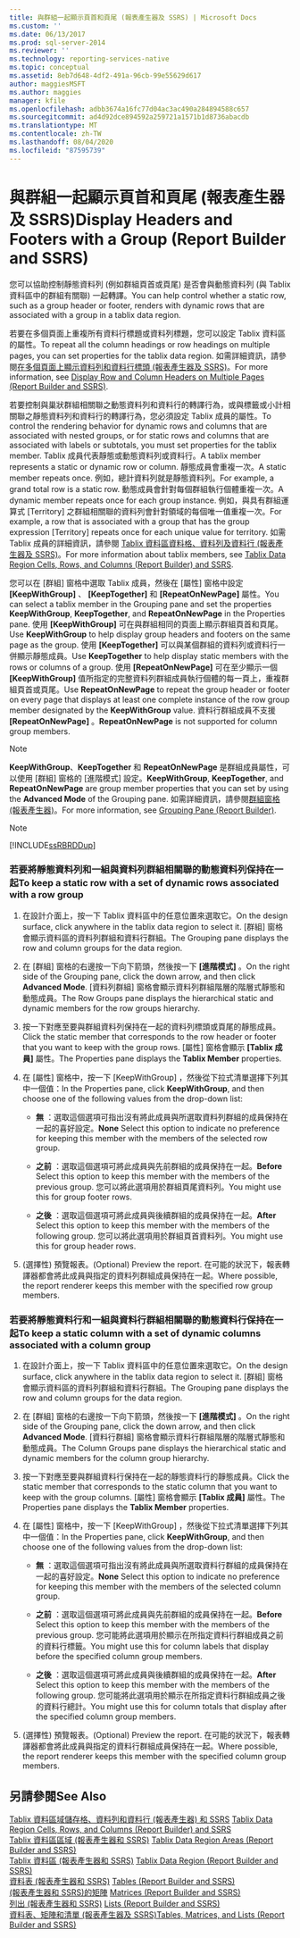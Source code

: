 ```yaml
---
title: 與群組一起顯示頁首和頁尾 (報表產生器及 SSRS) | Microsoft Docs
ms.custom: ''
ms.date: 06/13/2017
ms.prod: sql-server-2014
ms.reviewer: ''
ms.technology: reporting-services-native
ms.topic: conceptual
ms.assetid: 8eb7d648-4df2-491a-96cb-99e55629d617
author: maggiesMSFT
ms.author: maggies
manager: kfile
ms.openlocfilehash: adbb3674a16fc77d04ac3ac490a284894588c657
ms.sourcegitcommit: ad4d92dce894592a259721a1571b1d8736abacdb
ms.translationtype: MT
ms.contentlocale: zh-TW
ms.lasthandoff: 08/04/2020
ms.locfileid: "87595739"
---
```

# <a name="display-headers-and-footers-with-a-group-report-builder-and-ssrs"></a><span data-ttu-id="3109e-102">與群組一起顯示頁首和頁尾 (報表產生器及 SSRS)</span><span class="sxs-lookup"><span data-stu-id="3109e-102">Display Headers and Footers with a Group (Report Builder and SSRS)</span></span>
  <span data-ttu-id="3109e-103">您可以協助控制靜態資料列 (例如群組頁首或頁尾) 是否會與動態資料列 (與 Tablix 資料區中的群組有關聯) 一起轉譯。</span><span class="sxs-lookup"><span data-stu-id="3109e-103">You can help control whether a static row, such as a group header or footer, renders with dynamic rows that are associated with a group in a tablix data region.</span></span>  
  
 <span data-ttu-id="3109e-104">若要在多個頁面上重複所有資料行標題或資料列標題，您可以設定 Tablix 資料區的屬性。</span><span class="sxs-lookup"><span data-stu-id="3109e-104">To repeat all the column headings or row headings on multiple pages, you can set properties for the tablix data region.</span></span> <span data-ttu-id="3109e-105">如需詳細資訊，請參閱[在多個頁面上顯示資料列和資料行標頭 &#40;報表產生器及 SSRS&#41;](display-row-and-column-headers-on-multiple-pages-report-builder-and-ssrs.md)。</span><span class="sxs-lookup"><span data-stu-id="3109e-105">For more information, see [Display Row and Column Headers on Multiple Pages &#40;Report Builder and SSRS&#41;](display-row-and-column-headers-on-multiple-pages-report-builder-and-ssrs.md).</span></span>  
  
 <span data-ttu-id="3109e-106">若要控制與巢狀群組相關聯之動態資料列和資料行的轉譯行為，或與標籤或小計相關聯之靜態資料列和資料行的轉譯行為，您必須設定 Tablix 成員的屬性。</span><span class="sxs-lookup"><span data-stu-id="3109e-106">To control the rendering behavior for dynamic rows and columns that are associated with nested groups, or for static rows and columns that are associated with labels or subtotals, you must set properties for the tablix member.</span></span> <span data-ttu-id="3109e-107">Tablix 成員代表靜態或動態資料列或資料行。</span><span class="sxs-lookup"><span data-stu-id="3109e-107">A tablix member represents a static or dynamic row or column.</span></span> <span data-ttu-id="3109e-108">靜態成員會重複一次。</span><span class="sxs-lookup"><span data-stu-id="3109e-108">A static member repeats once.</span></span> <span data-ttu-id="3109e-109">例如，總計資料列就是靜態資料列。</span><span class="sxs-lookup"><span data-stu-id="3109e-109">For example, a grand total row is a static row.</span></span> <span data-ttu-id="3109e-110">動態成員會針對每個群組執行個體重複一次。</span><span class="sxs-lookup"><span data-stu-id="3109e-110">A dynamic member repeats once for each group instance.</span></span> <span data-ttu-id="3109e-111">例如，與具有群組運算式 [Territory] 之群組相關聯的資料列會針對領域的每個唯一值重複一次。</span><span class="sxs-lookup"><span data-stu-id="3109e-111">For example, a row that is associated with a group that has the group expression [Territory] repeats once for each unique value for territory.</span></span> <span data-ttu-id="3109e-112">如需 Tablix 成員的詳細資訊，請參閱 [Tablix 資料區資料格、資料列及資料行 &#40;報表產生器及 SSRS&#41;](tablix-data-region-cells-rows-and-columns-report-builder-and-ssrs.md)。</span><span class="sxs-lookup"><span data-stu-id="3109e-112">For more information about tablix members, see [Tablix Data Region Cells, Rows, and Columns &#40;Report Builder&#41; and SSRS](tablix-data-region-cells-rows-and-columns-report-builder-and-ssrs.md).</span></span>  
  
 <span data-ttu-id="3109e-113">您可以在 [群組] 窗格中選取 Tablix 成員，然後在 [屬性] 窗格中設定 **[KeepWithGroup]** 、 **[KeepTogether]** 和 **[RepeatOnNewPage]** 屬性。</span><span class="sxs-lookup"><span data-stu-id="3109e-113">You can select a tablix member in the Grouping pane and set the properties **KeepWithGroup**, **KeepTogether**, and **RepeatOnNewPage** in the Properties pane.</span></span> <span data-ttu-id="3109e-114">使用 **[KeepWithGroup]** 可在與群組相同的頁面上顯示群組頁首和頁尾。</span><span class="sxs-lookup"><span data-stu-id="3109e-114">Use **KeepWithGroup** to help display group headers and footers on the same page as the group.</span></span> <span data-ttu-id="3109e-115">使用 **[KeepTogether]** 可以與某個群組的資料列或資料行一併顯示靜態成員。</span><span class="sxs-lookup"><span data-stu-id="3109e-115">Use **KeepTogether** to help display static members with the rows or columns of a group.</span></span> <span data-ttu-id="3109e-116">使用 **[RepeatOnNewPage]** 可在至少顯示一個 **[KeepWithGroup]** 值所指定的完整資料列群組成員執行個體的每一頁上，重複群組頁首或頁尾。</span><span class="sxs-lookup"><span data-stu-id="3109e-116">Use **RepeatOnNewPage** to repeat the group header or footer on every page that displays at least one complete instance of the row group member designated by the **KeepWithGroup** value.</span></span> <span data-ttu-id="3109e-117">資料行群組成員不支援 **[RepeatOnNewPage]** 。</span><span class="sxs-lookup"><span data-stu-id="3109e-117">**RepeatOnNewPage** is not supported for column group members.</span></span>  
  
> [!NOTE]  
>  <span data-ttu-id="3109e-118">**KeepWithGroup**、**KeepTogether** 和 **RepeatOnNewPage** 是群組成員屬性，可以使用 [群組] 窗格的 [進階模式]  設定。</span><span class="sxs-lookup"><span data-stu-id="3109e-118">**KeepWithGroup**, **KeepTogether**, and **RepeatOnNewPage** are group member properties that you can set by using the **Advanced Mode** of the Grouping pane.</span></span> <span data-ttu-id="3109e-119">如需詳細資訊，請參閱[群組窗格 &#40;報表產生器&#41;](grouping-pane-report-builder.md)。</span><span class="sxs-lookup"><span data-stu-id="3109e-119">For more information, see [Grouping Pane &#40;Report Builder&#41;](grouping-pane-report-builder.md).</span></span>  
  
> [!NOTE]  
>  [!INCLUDE[ssRBRDDup](../../includes/ssrbrddup-md.md)]  
  
### <a name="to-keep-a-static-row-with-a-set-of-dynamic-rows-associated-with-a-row-group"></a><span data-ttu-id="3109e-120">若要將靜態資料列和一組與資料列群組相關聯的動態資料列保持在一起</span><span class="sxs-lookup"><span data-stu-id="3109e-120">To keep a static row with a set of dynamic rows associated with a row group</span></span>  
  
1.  <span data-ttu-id="3109e-121">在設計介面上，按一下 Tablix 資料區中的任意位置來選取它。</span><span class="sxs-lookup"><span data-stu-id="3109e-121">On the design surface, click anywhere in the tablix data region to select it.</span></span> <span data-ttu-id="3109e-122">[群組] 窗格會顯示資料區的資料列群組和資料行群組。</span><span class="sxs-lookup"><span data-stu-id="3109e-122">The Grouping pane displays the row and column groups for the data region.</span></span>  
  
2.  <span data-ttu-id="3109e-123">在 [群組] 窗格的右邊按一下向下箭頭，然後按一下 **[進階模式]** 。</span><span class="sxs-lookup"><span data-stu-id="3109e-123">On the right side of the Grouping pane, click the down arrow, and then click **Advanced Mode**.</span></span> <span data-ttu-id="3109e-124">[資料列群組] 窗格會顯示資料列群組階層的階層式靜態和動態成員。</span><span class="sxs-lookup"><span data-stu-id="3109e-124">The Row Groups pane displays the hierarchical static and dynamic members for the row groups hierarchy.</span></span>  
  
3.  <span data-ttu-id="3109e-125">按一下對應至要與群組資料列保持在一起的資料列標頭或頁尾的靜態成員。</span><span class="sxs-lookup"><span data-stu-id="3109e-125">Click the static member that corresponds to the row header or footer that you want to keep with the group rows.</span></span> <span data-ttu-id="3109e-126">[屬性] 窗格會顯示 **[Tablix 成員]** 屬性。</span><span class="sxs-lookup"><span data-stu-id="3109e-126">The Properties pane displays the **Tablix Member** properties.</span></span>  
  
4.  <span data-ttu-id="3109e-127">在 [屬性] 窗格中，按一下 [KeepWithGroup]  ，然後從下拉式清單選擇下列其中一個值：</span><span class="sxs-lookup"><span data-stu-id="3109e-127">In the Properties pane, click **KeepWithGroup**, and then choose one of the following values from the drop-down list:</span></span>  
  
    -   <span data-ttu-id="3109e-128">**無** ：選取這個選項可指出沒有將此成員與所選取資料列群組的成員保持在一起的喜好設定。</span><span class="sxs-lookup"><span data-stu-id="3109e-128">**None** Select this option to indicate no preference for keeping this member with the members of the selected row group.</span></span>  
  
    -   <span data-ttu-id="3109e-129">**之前** ：選取這個選項可將此成員與先前群組的成員保持在一起。</span><span class="sxs-lookup"><span data-stu-id="3109e-129">**Before** Select this option to keep this member with the members of the previous group.</span></span> <span data-ttu-id="3109e-130">您可以將此選項用於群組頁尾資料列。</span><span class="sxs-lookup"><span data-stu-id="3109e-130">You might use this for group footer rows.</span></span>  
  
    -   <span data-ttu-id="3109e-131">**之後** ：選取這個選項可將此成員與後續群組的成員保持在一起。</span><span class="sxs-lookup"><span data-stu-id="3109e-131">**After** Select this option to keep this member with the members of the following group.</span></span> <span data-ttu-id="3109e-132">您可以將此選項用於群組頁首資料列。</span><span class="sxs-lookup"><span data-stu-id="3109e-132">You might use this for group header rows.</span></span>  
  
5.  <span data-ttu-id="3109e-133">(選擇性) 預覽報表。</span><span class="sxs-lookup"><span data-stu-id="3109e-133">(Optional) Preview the report.</span></span> <span data-ttu-id="3109e-134">在可能的狀況下，報表轉譯器都會將此成員與指定的資料列群組成員保持在一起。</span><span class="sxs-lookup"><span data-stu-id="3109e-134">Where possible, the report renderer keeps this member with the specified row group members.</span></span>  
  
### <a name="to-keep-a-static-column-with-a-set-of-dynamic-columns-associated-with-a-column-group"></a><span data-ttu-id="3109e-135">若要將靜態資料行和一組與資料行群組相關聯的動態資料行保持在一起</span><span class="sxs-lookup"><span data-stu-id="3109e-135">To keep a static column with a set of dynamic columns associated with a column group</span></span>  
  
1.  <span data-ttu-id="3109e-136">在設計介面上，按一下 Tablix 資料區中的任意位置來選取它。</span><span class="sxs-lookup"><span data-stu-id="3109e-136">On the design surface, click anywhere in the tablix data region to select it.</span></span> <span data-ttu-id="3109e-137">[群組] 窗格會顯示資料區的資料列群組和資料行群組。</span><span class="sxs-lookup"><span data-stu-id="3109e-137">The Grouping pane displays the row and column groups for the data region.</span></span>  
  
2.  <span data-ttu-id="3109e-138">在 [群組] 窗格的右邊按一下向下箭頭，然後按一下 **[進階模式]** 。</span><span class="sxs-lookup"><span data-stu-id="3109e-138">On the right side of the Grouping pane, click the down arrow, and then click **Advanced Mode**.</span></span> <span data-ttu-id="3109e-139">[資料行群組] 窗格會顯示資料行群組階層的階層式靜態和動態成員。</span><span class="sxs-lookup"><span data-stu-id="3109e-139">The Column Groups pane displays the hierarchical static and dynamic members for the column group hierarchy.</span></span>  
  
3.  <span data-ttu-id="3109e-140">按一下對應至要與群組資料行保持在一起的靜態資料行的靜態成員。</span><span class="sxs-lookup"><span data-stu-id="3109e-140">Click the static member that corresponds to the static column that you want to keep with the group columns.</span></span> <span data-ttu-id="3109e-141">[屬性] 窗格會顯示 **[Tablix 成員]** 屬性。</span><span class="sxs-lookup"><span data-stu-id="3109e-141">The Properties pane displays the **Tablix Member** properties.</span></span>  
  
4.  <span data-ttu-id="3109e-142">在 [屬性] 窗格中，按一下 [KeepWithGroup]  ，然後從下拉式清單選擇下列其中一個值：</span><span class="sxs-lookup"><span data-stu-id="3109e-142">In the Properties pane, click **KeepWithGroup**, and then choose one of the following values from the drop-down list:</span></span>  
  
    -   <span data-ttu-id="3109e-143">**無** ：選取這個選項可指出沒有將此成員與所選取資料行群組的成員保持在一起的喜好設定。</span><span class="sxs-lookup"><span data-stu-id="3109e-143">**None** Select this option to indicate no preference for keeping this member with the members of the selected column group.</span></span>  
  
    -   <span data-ttu-id="3109e-144">**之前** ：選取這個選項可將此成員與先前群組的成員保持在一起。</span><span class="sxs-lookup"><span data-stu-id="3109e-144">**Before** Select this option to keep this member with the members of the previous group.</span></span> <span data-ttu-id="3109e-145">您可能將此選項用於顯示在所指定資料行群組成員之前的資料行標籤。</span><span class="sxs-lookup"><span data-stu-id="3109e-145">You might use this for column labels that display before the specified column group members.</span></span>  
  
    -   <span data-ttu-id="3109e-146">**之後** ：選取這個選項可將此成員與後續群組的成員保持在一起。</span><span class="sxs-lookup"><span data-stu-id="3109e-146">**After** Select this option to keep this member with the members of the following group.</span></span> <span data-ttu-id="3109e-147">您可能將此選項用於顯示在所指定資料行群組成員之後的資料行總計。</span><span class="sxs-lookup"><span data-stu-id="3109e-147">You might use this for column totals that display after the specified column group members.</span></span>  
  
5.  <span data-ttu-id="3109e-148">(選擇性) 預覽報表。</span><span class="sxs-lookup"><span data-stu-id="3109e-148">(Optional) Preview the report.</span></span> <span data-ttu-id="3109e-149">在可能的狀況下，報表轉譯器都會將此成員與指定的資料行群組成員保持在一起。</span><span class="sxs-lookup"><span data-stu-id="3109e-149">Where possible, the report renderer keeps this member with the specified column group members.</span></span>  
  
## <a name="see-also"></a><span data-ttu-id="3109e-150">另請參閱</span><span class="sxs-lookup"><span data-stu-id="3109e-150">See Also</span></span>  
 <span data-ttu-id="3109e-151">[Tablix 資料區域儲存格、資料列和資料行 &#40;報表產生器&#41; 和 SSRS](tablix-data-region-cells-rows-and-columns-report-builder-and-ssrs.md) </span><span class="sxs-lookup"><span data-stu-id="3109e-151">[Tablix Data Region Cells, Rows, and Columns &#40;Report Builder&#41; and SSRS](tablix-data-region-cells-rows-and-columns-report-builder-and-ssrs.md) </span></span>  
 <span data-ttu-id="3109e-152">[Tablix 資料區區域 &#40;報表產生器和 SSRS&#41;](tablix-data-region-areas-report-builder-and-ssrs.md) </span><span class="sxs-lookup"><span data-stu-id="3109e-152">[Tablix Data Region Areas &#40;Report Builder and SSRS&#41;](tablix-data-region-areas-report-builder-and-ssrs.md) </span></span>  
 <span data-ttu-id="3109e-153">[Tablix 資料區 &#40;報表產生器和 SSRS&#41;](../tablix-data-region-report-builder-and-ssrs.md) </span><span class="sxs-lookup"><span data-stu-id="3109e-153">[Tablix Data Region &#40;Report Builder and SSRS&#41;](../tablix-data-region-report-builder-and-ssrs.md) </span></span>  
 <span data-ttu-id="3109e-154">[資料表 &#40;報表產生器和 SSRS&#41;](tables-report-builder-and-ssrs.md) </span><span class="sxs-lookup"><span data-stu-id="3109e-154">[Tables &#40;Report Builder  and SSRS&#41;](tables-report-builder-and-ssrs.md) </span></span>  
 <span data-ttu-id="3109e-155">[&#40;報表產生器和 SSRS&#41;的矩陣](create-a-matrix-report-builder-and-ssrs.md) </span><span class="sxs-lookup"><span data-stu-id="3109e-155">[Matrices &#40;Report Builder and SSRS&#41;](create-a-matrix-report-builder-and-ssrs.md) </span></span>  
 <span data-ttu-id="3109e-156">[列出 &#40;報表產生器和 SSRS&#41;](create-invoices-and-forms-with-lists-report-builder-and-ssrs.md) </span><span class="sxs-lookup"><span data-stu-id="3109e-156">[Lists &#40;Report Builder and SSRS&#41;](create-invoices-and-forms-with-lists-report-builder-and-ssrs.md) </span></span>  
 [<span data-ttu-id="3109e-157">資料表、矩陣和清單 &#40;報表產生器及 SSRS&#41;</span><span class="sxs-lookup"><span data-stu-id="3109e-157">Tables, Matrices, and Lists &#40;Report Builder and SSRS&#41;</span></span>](tables-matrices-and-lists-report-builder-and-ssrs.md)  
  
  
